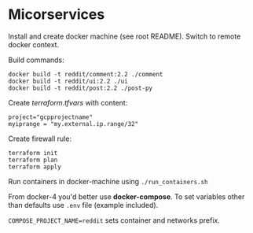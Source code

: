 # Micorservices

Install and create docker machine (see root README). Switch to remote docker context.

Build commands:

```
docker build -t reddit/comment:2.2 ./comment
docker build -t reddit/ui:2.2 ./ui
docker build -t reddit/post:2.2 ./post-py
```

Create *terraform.tfvars* with content:

```
project="gcpprojectname"
myiprange = "my.external.ip.range/32"
```

Create firewall rule:

```
terraform init
terraform plan
terraform apply
```

Run containers in docker-machine using `./run_containers.sh`

From docker-4 you'd better use **docker-compose**. To set variables other than defaults use `.env` file (example included).

`COMPOSE_PROJECT_NAME=reddit` sets container and networks prefix.
